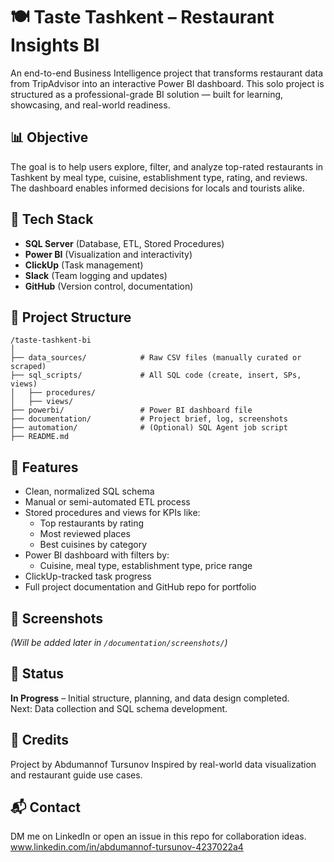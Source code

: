 
# 🍽️ Taste Tashkent – Restaurant Insights BI

An end-to-end Business Intelligence project that transforms restaurant data from TripAdvisor into an interactive Power BI dashboard. This solo project is structured as a professional-grade BI solution — built for learning, showcasing, and real-world readiness.

## 📊 Objective

The goal is to help users explore, filter, and analyze top-rated restaurants in Tashkent by meal type, cuisine, establishment type, rating, and reviews. The dashboard enables informed decisions for locals and tourists alike.

## 🧱 Tech Stack

- **SQL Server** (Database, ETL, Stored Procedures)
- **Power BI** (Visualization and interactivity)
- **ClickUp** (Task management)
- **Slack** (Team logging and updates)
- **GitHub** (Version control, documentation)

## 📁 Project Structure

```
/taste-tashkent-bi
│
├── data_sources/            # Raw CSV files (manually curated or scraped)
├── sql_scripts/             # All SQL code (create, insert, SPs, views)
│   ├── procedures/
│   ├── views/
├── powerbi/                 # Power BI dashboard file
├── documentation/           # Project brief, log, screenshots
├── automation/              # (Optional) SQL Agent job script
├── README.md
```

## 🚀 Features

- Clean, normalized SQL schema
- Manual or semi-automated ETL process
- Stored procedures and views for KPIs like:
  - Top restaurants by rating
  - Most reviewed places
  - Best cuisines by category
- Power BI dashboard with filters by:
  - Cuisine, meal type, establishment type, price range
- ClickUp-tracked task progress
- Full project documentation and GitHub repo for portfolio

## 📸 Screenshots

_(Will be added later in `/documentation/screenshots/`)_

## 🧾 Status

**In Progress** – Initial structure, planning, and data design completed.  
Next: Data collection and SQL schema development.

## 🧠 Credits

Project by Abdumannof Tursunov 
Inspired by real-world data visualization and restaurant guide use cases.

## 📬 Contact

DM me on LinkedIn or open an issue in this repo for collaboration ideas.
www.linkedin.com/in/abdumannof-tursunov-4237022a4
